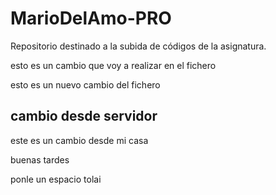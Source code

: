 # MarioDelAmo-PRO
Repositorio destinado a la subida de códigos de la asignatura.

esto es un cambio que voy a realizar en el fichero

esto es un nuevo cambio del fichero

## cambio desde servidor

este es un cambio desde mi casa

buenas tardes

ponle un espacio tolai
